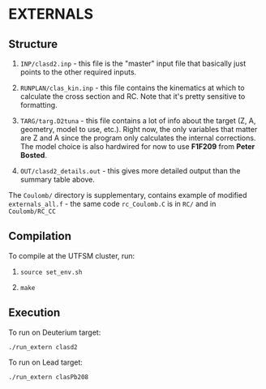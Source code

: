 EXTERNALS
===========

## Structure

1. `INP/clasd2.inp` - this file is the "master" input file that basically just points to the other required inputs.

2. `RUNPLAN/clas_kin.inp` - this file contains the kinematics at which to calculate the cross section and RC. Note that it's pretty sensitive to formatting.

3. `TARG/targ.D2tuna` - this file contains a lot of info about the target (Z, A, geometry, model to use, etc.). 
   Right now, the only variables that matter are Z and A since the program only calculates the internal corrections. 
   The model choice is also hardwired for now to use **F1F209** from **Peter Bosted**.

4. `OUT/clasd2_details.out` - this gives more detailed output than the summary table above.

The `Coulomb/` directory is supplementary, contains example of modified `externals_all.f` - the same code `rc_Coulomb.C` is in `RC/` and in `Coulomb/RC_CC`

## Compilation

To compile at the UTFSM cluster, run:

1. `source set_env.sh`

2. `make`

## Execution

To run on Deuterium target:
```
./run_extern clasd2
```

To run on Lead target:
```
./run_extern clasPb208
```
